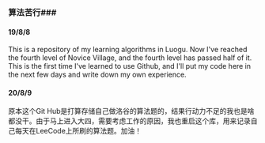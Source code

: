 ### 算法苦行###

#### 19/8/8 ####

This is a repository of my learning algorithms in Luogu.
Now I've reached the fourth level of Novice Village, and the fourth level has passed half of it.
This is the first time I've learned to use Github, and I'll put my code here in the next few days and write down my own experience.

#### 20/8/9 ####

原本这个Git Hub是打算存储自己做洛谷的算法题的，结果行动力不足的我也是啥都没干。由于马上进入大四，需要考虑工作的原因，我也重启这个库，用来记录自己每天在LeeCode上所刷的算法题。加油！
